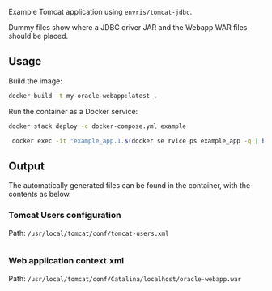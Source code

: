 Example Tomcat application using `envris/tomcat-jdbc`.

Dummy files show where a JDBC driver JAR and the Webapp WAR files should be placed.

## Usage
Build the image:
```bash
docker build -t my-oracle-webapp:latest .
```

Run the container as a Docker service:
```bash
docker stack deploy -c docker-compose.yml example
```
```bash
 docker exec -it "example_app.1.$(docker se rvice ps example_app -q | head -n1)" bash
```

## Output
The automatically generated files can be found in the container, with the contents as below.

### Tomcat Users configuration
Path: `/usr/local/tomcat/conf/tomcat-users.xml`

```xml
```

### Web application context.xml
Path: `/usr/local/tomcat/conf/Catalina/localhost/oracle-webapp.war`

```xml
```
